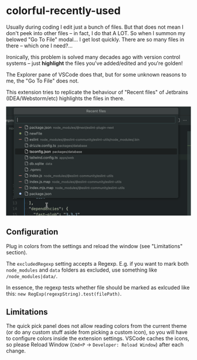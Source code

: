 # colorful-recently-used

Usually during coding I edit just a bunch of files. But that does not mean I don't peek into other files – in fact, I do that A LOT. So when I summon my belowed "Go To File" modal... I get lost quickly. There are so many files in there – which one I need?...

Ironically, this problem is solved many decades ago with version control systems – just **highlight** the files you've added/edited and you're golden!

The Explorer pane of VSCode does that, but for some unknown reasons to me, the "Go To File" does not.

This extension tries to replicate the behaviour of "Recent files" of Jetbrains (IDEA/Webstorm/etc) highlights the files in there.

![Demo](./images/looks.png)

## Configuration

Plug in colors from the settings and reload the window (see "Limitations" section).

The `excludedRegexp` setting accepts a Regexp. E.g. if you want to mark both `node_modules` and `data` folders as excluded, use something like `/node_modules|data/`.

In essence, the regexp tests whether file should be marked as exlcuded like this: `new RegExp(regexpString).test(filePath)`.

## Limitations

The quick pick panel does not allow reading colors from the current theme (or do any custom stuff aside from picking a custom icon), so you will have to configure colors inside the extension settings. VSCode caches the icons, so please Reload Window (`Cmd+P` -> `Developer: Reload Window`) after each change.
